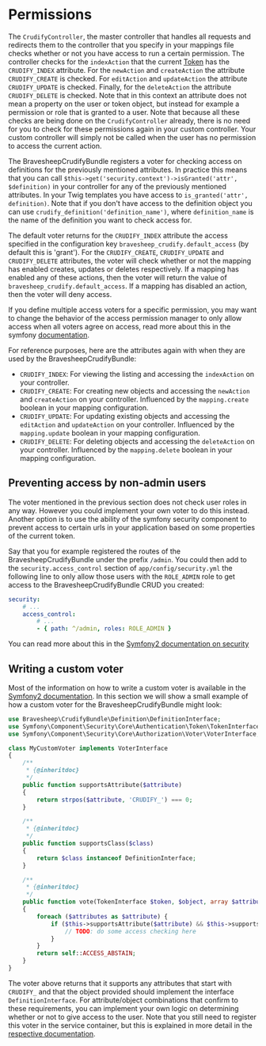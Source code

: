 # Permissions
The `CrudifyController`, the master controller that handles all requests and redirects them to the controller
that you specify in your mappings file checks whether or not you have access to run a certain permission. The
controller checks for the `indexAction` that the current [Token][symfony_security_token] has the `CRUDIFY_INDEX`
attribute. For the `newAction` and `createAction` the attribute `CRUDIFY_CREATE` is checked. For `editAction`
and `updateAction` the attribute `CRUDIFY_UPDATE` is checked. Finally, for the `deleteAction` the attribute
`CRUDIFY_DELETE` is checked. Note that in this context an attribute does not mean a property on the user or
token object, but instead for example a permission or role that is granted to a user. Note that because all these
checks are being done on the `CrudifyController` already, there is no need for you to check for these permissions
again in your custom controller. Your custom controller will simply not be called when the user has no permission
to access the current action.

The BravesheepCrudifyBundle registers a voter for checking access on definitions for the previously mentioned attributes.
In practice this means that you can call `$this->get('security.context')->isGranted('attr', $definition)` in your
controller for any of the previously mentioned attributes. In your Twig templates you have access to
`is_granted('attr', definition)`. Note that if you don't have access to the definition object you can use
`crudify_definition('definition_name')`, where `definition_name` is the name of the definition you want to check
access for.

The default voter returns for the `CRUDIFY_INDEX` attribute the access specified in the configuration key
`bravesheep_crudify.default_access` (by default this is 'grant'). For the `CRUDIFY_CREATE`, `CRUDIFY_UPDATE` and
`CRUDIFY_DELETE` attributes, the voter will check whether or not the mapping has enabled creates, updates or
deletes respectively. If a mapping has enabled any of these actions, then the voter will return the value of
`bravesheep_crudify.default_access`. If a mapping has disabled an action, then the voter will deny access.

If you define multiple access voters for a specific permission, you may want to change the behavior of the access
permission manager to only allow access when all voters agree on access, read more about this in the symfony
[documentation][symfony_security_strategy].

For reference purposes, here are the attributes again with when they are used by the BravesheepCrudifyBundle:

* `CRUDIFY_INDEX`: For viewing the listing and accessing the `indexAction` on your controller.
* `CRUDIFY_CREATE`: For creating new objects and accessing the `newAction` and `createAction` on your controller.
  Influenced by the `mapping.create` boolean in your mapping configuration.
* `CRUDIFY_UPDATE`: For updating existing objects and accessing the `editAction` and `updateAction` on your controller.
  Influenced by the `mapping.update` boolean in your mapping configuration.
* `CRUDIFY_DELETE`: For deleting objects and accessing the `deleteAction` on your controller. Influenced by the
  `mapping.delete` boolean in your mapping configuration.

## Preventing access by non-admin users
The voter mentioned in the previous section does not check user roles in any way. However you could implement
your own voter to do this instead. Another option is to use the ability of the symfony security component to
prevent access to certain urls in your application based on some properties of the current token.

Say that you for example registered the routes of the BravesheepCrudifyBundle under the prefix `/admin`. You could then
add to the `security.access_control` section of `app/config/security.yml` the following line to only allow those
users with the `ROLE_ADMIN` role to get access to the BravesheepCrudifyBundle CRUD you created:

```yaml
security:
    # ...
    access_control:
        # ...
        - { path: ^/admin, roles: ROLE_ADMIN }
```

You can read more about this in the [Symfony2 documentation on security][symfony_security_urls]

## Writing a custom voter
Most of the information on how to write a custom voter is available in the [Symfony2 documentation][symfony_voter].
In this section we will show a small example of how a custom voter for the BravesheepCrudifyBundle might look:

```php
use Bravesheep\CrudifyBundle\Definition\DefinitionInterface;
use Symfony\Component\Security\Core\Authentication\Token\TokenInterface;
use Symfony\Component\Security\Core\Authorization\Voter\VoterInterface;

class MyCustomVoter implements VoterInterface
{
    /**
     * {@inheritdoc}
     */
    public function supportsAttribute($attribute)
    {
        return strpos($attribute, 'CRUDIFY_') === 0;
    }

    /**
     * {@inheritdoc}
     */
    public function supportsClass($class)
    {
        return $class instanceof DefinitionInterface;
    }

    /**
     * {@inheritdoc}
     */
    public function vote(TokenInterface $token, $object, array $attributes)
    {
        foreach ($attributes as $attribute) {
            if ($this->supportsAttribute($attribute) && $this->supportsClass($object)) {
                // TODO: do some access checking here
            }
        }
        return self::ACCESS_ABSTAIN;
    }
}
```

The voter above returns that it supports any attributes that start with `CRUDIFY_` and that the object provided
should implement the interface `DefinitionInterface`. For attribute/object combinations that confirm to these
requirements, you can implement your own logic on determining whether or not to give access to the user. Note that
you still need to register this voter in the service container, but this is explained in more detail in the
[respective documentation][symfony_voter].

[symfony_security_token]: http://symfony.com/doc/current/cookbook/security/custom_authentication_provider.html#the-token
[symfony_security_strategy]: http://symfony.com/doc/current/cookbook/security/voters.html#changing-the-access-decision-strategy
[symfony_security_urls]: http://symfony.com/doc/current/book/security.html#securing-specific-url-patterns
[symfony_voter]: http://symfony.com/doc/current/cookbook/security/voters.html
